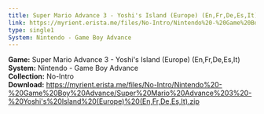 ```yaml
---
title: Super Mario Advance 3 - Yoshi's Island (Europe) (En,Fr,De,Es,It)
link: https://myrient.erista.me/files/No-Intro/Nintendo%20-%20Game%20Boy%20Advance/Super%20Mario%20Advance%203%20-%20Yoshi's%20Island%20(Europe)%20(En,Fr,De,Es,It).zip
type: single1
System: Nintendo - Game Boy Advance
---
```

<b>Game:</b> Super Mario Advance 3 - Yoshi's Island (Europe) (En,Fr,De,Es,It)<br>
<b>System:</b> Nintendo - Game Boy Advance<br>
<b>Collection:</b> No-Intro<br>
<b>Download:</b> https://myrient.erista.me/files/No-Intro/Nintendo%20-%20Game%20Boy%20Advance/Super%20Mario%20Advance%203%20-%20Yoshi's%20Island%20(Europe)%20(En,Fr,De,Es,It).zip